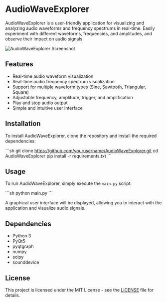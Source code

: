 # AudioWaveExplorer

AudioWaveExplorer is a user-friendly application for visualizing and analyzing audio waveforms and frequency spectrums in real-time. Easily experiment with different waveforms, frequencies, and amplitudes, and observe their impact on audio signals.

![AudioWaveExplorer Screenshot](screenshot.png)

## Features

- Real-time audio waveform visualization
- Real-time audio frequency spectrum visualization
- Support for multiple waveform types (Sine, Sawtooth, Triangular, Square)
- Adjustable frequency, amplitude, trigger, and amplification
- Play and stop audio output
- Simple and intuitive user interface

## Installation

To install AudioWaveExplorer, clone the repository and install the required dependencies:

\`\`\`sh
git clone https://github.com/yourusername/AudioWaveExplorer.git
cd AudioWaveExplorer
pip install -r requirements.txt
\`\`\`

## Usage

To run AudioWaveExplorer, simply execute the `main.py` script:

\`\`\`sh
python main.py
\`\`\`

A graphical user interface will be displayed, allowing you to interact with the application and visualize audio signals.

## Dependencies

- Python 3
- PyQt5
- pyqtgraph
- numpy
- scipy
- sounddevice

## License

This project is licensed under the MIT License - see the [LICENSE](LICENSE) file for details.

